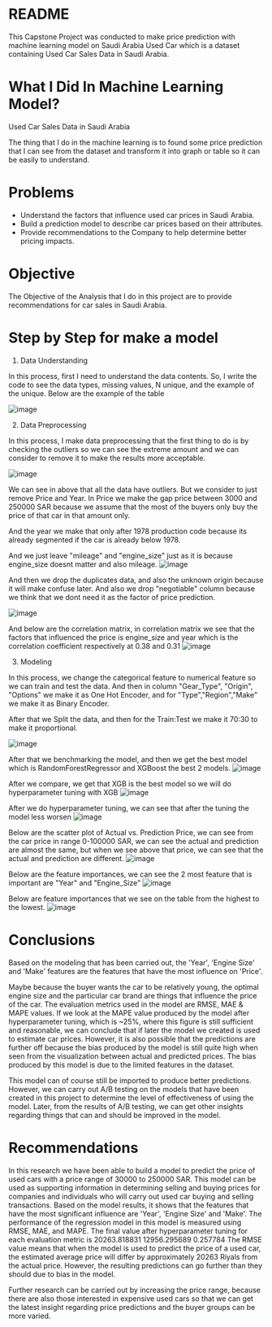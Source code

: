 # README
This Capstone Project was conducted to make price prediction with machine learning model on Saudi Arabia Used Car which is a dataset containing 
Used Car Sales Data in Saudi Arabia.

# What I Did In Machine Learning Model?
Used Car Sales Data in Saudi Arabia 

The thing that I do in the machine learning is to found some price prediction that I can see from the dataset and transform it into graph or table so it can be easily to understand.

# Problems
- Understand the factors that influence used car prices in Saudi Arabia.
- Build a prediction model to describe car prices based on their attributes.
- Provide recommendations to the Company to help determine better pricing impacts.


# Objective 
The Objective of the Analysis that I do in this project are to provide recommendations for car sales in Saudi Arabia. 

# Step by Step for make a model

1. Data Understanding

In this process, first I need to understand the data contents. So, I write the code to see the data types, missing values, N unique, and the example of the unique. Below are the example of the table

![image](https://github.com/user-attachments/assets/8bc56c89-51c2-4708-abb7-0f5fa6851520)


2. Data Preprocessing

In this process, I make data preprocessing that the first thing to do is by checking the outliers so we can see the extreme amount and we can consider to remove it to make the results more acceptable.  

![image](https://github.com/user-attachments/assets/19e955a2-879e-47bb-90f3-018aaa83c4f9)

We can see in above that all the data have outliers. But we consider to just remove Price and Year. In Price we make the gap price between 3000 and 250000 SAR because we assume that the most of the buyers only buy the price of that car in that amount only. 

And the year we make that only after 1978 production code because its already segmented if the car is already below 1978.

And we just leave "mileage" and "engine_size" just as it is because engine_size doesnt matter and also mileage. 
![image](https://github.com/user-attachments/assets/72a82ae9-de55-4e55-8fa4-fb5505f3e29c)

And then we drop the duplicates data, and also the unknown origin because it will make confuse later. And also we drop "negotiable" column because we think that we dont need it as the factor
of price prediction.

![image](https://github.com/user-attachments/assets/a2cc2c27-9cde-4658-a529-0ec307c57e05)

And below are the correlation matrix, in correlation matrix we see that the factors that influenced the price is engine_size and year which is the correlation coefficient respectively at 0.38 and 0.31
![image](https://github.com/user-attachments/assets/d8887e4d-2238-4313-bbb2-93f80a778c1f)


3. Modeling

In this process, we change the categorical feature to numerical feature so we can train and test the data. And then in column "Gear_Type", "Origin", "Options" we make it as One Hot Encoder, and for "Type","Region","Make" we make it as Binary Encoder. 

After that we Split the data, and then for the Train:Test we make it 70:30 to make it proportional.

![image](https://github.com/user-attachments/assets/632b253b-f4fe-41d1-bb39-2db8ef7dc3c3)



After that we benchmarking the model, and then we get the best model which is RandomForestRegressor and XGBoost the best 2 models.
![image](https://github.com/user-attachments/assets/375f6e78-da61-48c3-a45c-843c8273c9cc)



After we compare, we get that XGB is the best model so we will do hyperparameter tuning with XGB
![image](https://github.com/user-attachments/assets/a74ff184-517e-49e8-b7eb-e2022974ce59)

  

After we do hyperparameter tuning, we can see that after the tuning the model less worsen
![image](https://github.com/user-attachments/assets/156fddbc-86a3-4f39-b00a-4086af0a97f2)

Below are the scatter plot of Actual vs. Prediction Price, we can see from the car price in range 0-100000 SAR, we can see the actual and prediction are almost the same, but when we see above that price, we can see that the actual and prediction are different. 
![image](https://github.com/user-attachments/assets/1945668d-8cf3-452b-8772-5d40ad224e56)

Below are the feature importances, we can see the 2 most feature that is important are "Year" and "Engine_Size"
![image](https://github.com/user-attachments/assets/e65146f3-561f-490d-9a7a-aafa22f393d0)


Below are feature importances that we see on the table from the highest to the lowest.
![image](https://github.com/user-attachments/assets/e849c7d4-7483-4e15-84d3-75ca05253a8f)




# Conclusions 

Based on the modeling that has been carried out, the 'Year', 'Engine Size' and 'Make' features are the features that have the most influence on 'Price'.

Maybe because the buyer wants the car to be relatively young, the optimal engine size and the particular car brand are things that influence the price of the car.
The evaluation metrics used in the model are RMSE, MAE & MAPE values. If we look at the MAPE value produced by the model after hyperparameter tuning, which is ~25%, where this figure is still sufficient and reasonable, we can conclude that if later the model we created is used to estimate car prices. 
However, it is also possible that the predictions are further off because the bias produced by the model is still quite high when seen from the visualization between actual and predicted prices. The bias produced by this model is due to the limited features in the dataset.

This model can of course still be imported to produce better predictions. However, we can carry out A/B testing on the models that have been created in this project to determine the level of effectiveness of using the model. Later, from the results of A/B testing, we can get other insights regarding things that can and should be improved in the model.

# Recommendations

In this research we have been able to build a model to predict the price of used cars with a price range of 30000 to 250000 SAR. This model can be used as supporting information  in determining selling and buying prices for companies and individuals who will carry out used car buying and selling transactions.
Based on the model results, it shows that the features that have the most significant influence are 'Year', 'Engine Size' and 'Make'. The performance of the regression model in this model is measured using RMSE, MAE, and MAPE. The final value after hyperparameter tuning for each evaluation metric is 20263.818831   12956.295689   0.257784
The RMSE value means that when the model is used to predict the price of a used car, the estimated average price will differ by approximately 20263 Riyals from the actual price. However, the resulting predictions can go further than they should due to bias in the model.

Further research can be carried out by increasing the price range, because there are also those interested in expensive used cars so that we can get the latest insight regarding price predictions and the buyer groups can be more varied.


























